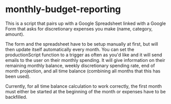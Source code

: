 # monthly-budget-reporting
This is a script that pairs up with a Google Spreadsheet linked with a Google Form that asks for discretionary expenses you make (name, category, amount).

The form and the spreadsheet have to be setup manually at first, but will then update itself automatically every month. You can set the productionScript function to a trigger as often as you'd like and it will send emails to the user on their monthly spending. It will give information on their remaining monthly balance, weekly discretionary spending rate, end of month projection, and all time balance (combining all months that this has been used).

Currently, for all time balance calculation to work correctly, the first month must either be started at the beginning of the month or expenses have to be backfilled.
